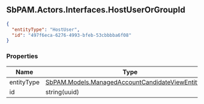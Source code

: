 
<h2 id="tocS_SbPAM.Actors.Interfaces.HostUserOrGroupId">SbPAM.Actors.Interfaces.HostUserOrGroupId</h2>

<a id="schemasbpam.actors.interfaces.hostuserorgroupid"></a>
<a id="schema_SbPAM.Actors.Interfaces.HostUserOrGroupId"></a>
<a id="tocSsbpam.actors.interfaces.hostuserorgroupid"></a>
<a id="tocssbpam.actors.interfaces.hostuserorgroupid"></a>

```json
{
  "entityType": "HostUser",
  "id": "497f6eca-6276-4993-bfeb-53cbbbba6f08"
}

```

### Properties

|Name|Type|Required|Restrictions|Description|
|---|---|---|---|---|
|entityType|[SbPAM.Models.ManagedAccountCandidateViewEntityType](../Models/sbpam.models.managedaccountcandidateviewentitytype.md)|false|none|none|
|id|string(uuid)|false|none|none|


